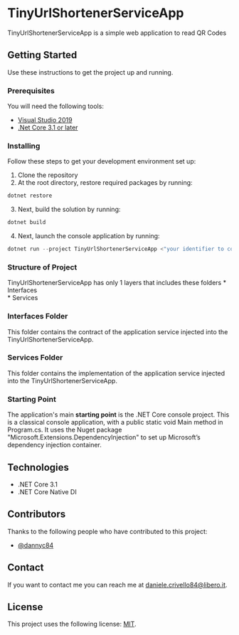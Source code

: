 # TinyUrlShortenerServiceApp
TinyUrlShortenerServiceApp is a simple web application to read QR Codes

## Getting Started
Use these instructions to get the project up and running.

### Prerequisites
You will need the following tools:

* [Visual Studio 2019](https://visualstudio.microsoft.com/downloads/)
* [.Net Core 3.1 or later](https://dotnet.microsoft.com/download/dotnet-core/3.1)

### Installing
Follow these steps to get your development environment set up:
1. Clone the repository
2. At the root directory, restore required packages by running:
```csharp
dotnet restore
```
3. Next, build the solution by running:
```csharp
dotnet build
```
4. Next, launch the console application by running:
```csharp
dotnet run --project TinyUrlShortenerServiceApp <"your identifier to convert">
```

### Structure of Project
TinyUrlShortenerServiceApp has only 1 layers that includes these folders
    * Interfaces    
    * Services
    
### Interfaces Folder
This folder contains the contract of the application service injected into the TinyUrlShortenerServiceApp.

### Services Folder
This folder contains the implementation of the application service injected into the TinyUrlShortenerServiceApp.

### Starting Point
The application's main **starting point** is the .NET Core console project. This is a classical console application, with a public static void Main method in Program.cs. It uses the Nuget package "Microsoft.Extensions.DependencyInjection" to set up Microsoft’s dependency injection container.

## Technologies
* .NET Core 3.1
* .NET Core Native DI

## Contributors

Thanks to the following people who have contributed to this project:

* [@dannyc84](https://github.com/dannyc84)

## Contact

If you want to contact me you can reach me at daniele.crivello84@libero.it.

## License

This project uses the following license: [MIT](LICENSE.md).

